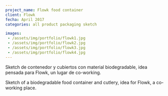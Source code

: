 ```yaml
---
project_name: Flowk food container
client: Flowk
fecha: April 2017
categories: all product packaging sketch

images:
 - /assets/img/portfolio/flowk1.jpg
 - /assets/img/portfolio/flowk2.jpg
 - /assets/img/portfolio/flowk3.jpg
 - /assets/img/portfolio/flowk4.jpg
---
```

Sketch de contenedor y cubiertos con material biodegradable, idea pensada para Flowk, un lugar de co-working.


Sketch of a biodegradable food container and cutlery, idea for Flowk, a co-working place.
